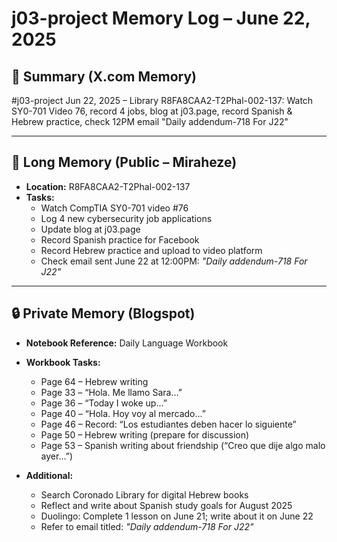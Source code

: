 # j03-project Memory Log – June 22, 2025

## 📌 Summary (X.com Memory)
#j03-project Jun 22, 2025 – Library R8FA8CAA2-T2Phal-002-137: Watch SY0-701 Video 76, record 4 jobs, blog at j03.page, record Spanish & Hebrew practice, check 12PM email "Daily addendum-718 For J22"

---

## 🧠 Long Memory (Public – Miraheze)
- **Location:** R8FA8CAA2-T2Phal-002-137
- **Tasks:**
  - Watch CompTIA SY0-701 video #76
  - Log 4 new cybersecurity job applications
  - Update blog at j03.page
  - Record Spanish practice for Facebook
  - Record Hebrew practice and upload to video platform
  - Check email sent June 22 at 12:00PM: *"Daily addendum-718 For J22"*

---

## 🔒 Private Memory (Blogspot)
- **Notebook Reference:** Daily Language Workbook
- **Workbook Tasks:**
  - Page 64 – Hebrew writing
  - Page 33 – “Hola. Me llamo Sara…”
  - Page 36 – “Today I woke up…”
  - Page 40 – “Hola. Hoy voy al mercado…”
  - Page 46 – Record: “Los estudiantes deben hacer lo siguiente”
  - Page 50 – Hebrew writing (prepare for discussion)
  - Page 53 – Spanish writing about friendship (“Creo que dije algo malo ayer…”)

- **Additional:**
  - Search Coronado Library for digital Hebrew books
  - Reflect and write about Spanish study goals for August 2025
  - Duolingo: Complete 1 lesson on June 21; write about it on June 22
  - Refer to email titled: *"Daily addendum-718 For J22"*
